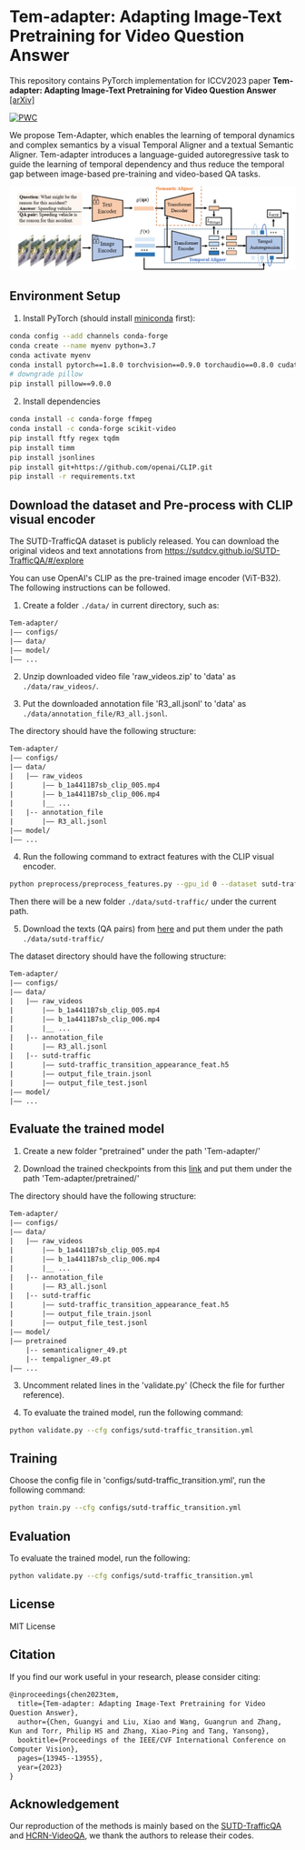 # Tem-adapter: Adapting Image-Text Pretraining for Video Question Answer

This repository contains PyTorch implementation for ICCV2023 paper **Tem-adapter: Adapting Image-Text Pretraining for Video Question Answer** [[arXiv]](https://arxiv.org/pdf/2308.08414v1.pdf)

[![PWC](https://img.shields.io/endpoint.svg?url=https://paperswithcode.com/badge/tem-adapter-adapting-image-text-pretraining/video-question-answering-on-sutd-trafficqa)](https://paperswithcode.com/sota/video-question-answering-on-sutd-trafficqa?p=tem-adapter-adapting-image-text-pretraining)

We propose Tem-Adapter, which enables the learning of temporal dynamics and complex semantics by a visual Temporal Aligner and a textual Semantic Aligner. Tem-adapter introduces a language-guided autoregressive task to guide the learning of temporal dependency and thus reduce the temporal gap between image-based pre-training and video-based QA tasks.

![intro](fig/framework.PNG)

## Environment Setup

1. Install PyTorch (should install [miniconda](https://docs.conda.io/en/latest/miniconda.html) first):

```bash
conda config --add channels conda-forge
conda create --name myenv python=3.7
conda activate myenv
conda install pytorch==1.8.0 torchvision==0.9.0 torchaudio==0.8.0 cudatoolkit=10.2 -c pytorch
# downgrade pillow
pip install pillow==9.0.0
```

2. Install dependencies

```bash
conda install -c conda-forge ffmpeg
conda install -c conda-forge scikit-video
pip install ftfy regex tqdm
pip install timm
pip install jsonlines
pip install git+https://github.com/openai/CLIP.git
pip install -r requirements.txt
```

## Download the dataset and Pre-process with CLIP visual encoder

The SUTD-TrafficQA dataset is publicly released. You can download the original videos and text annotations from https://sutdcv.github.io/SUTD-TrafficQA/#/explore

You can use OpenAI's CLIP as the pre-trained image encoder (ViT-B32). The following instructions can be followed.

1. Create a folder `./data/` in current directory, such as:

```
Tem-adapter/
|–– configs/
|–– data/
|–– model/
|–– ...
```

2. Unzip downloaded video file 'raw_videos.zip' to 'data' as `./data/raw_videos/`.

3. Put the downloaded annotation file 'R3_all.jsonl' to 'data' as `./data/annotation_file/R3_all.jsonl`.

The directory should have the following structure:

```
Tem-adapter/
|–– configs/
|–– data/
|   |–– raw_videos
|       |–– b_1a4411B7sb_clip_005.mp4
|       |–– b_1a4411B7sb_clip_006.mp4
|       |__ ...
|   |-- annotation_file
|       |–– R3_all.jsonl
|–– model/
|–– ...
```

4. Run the following command to extract features with the CLIP visual encoder.

```bash
python preprocess/preprocess_features.py --gpu_id 0 --dataset sutd-traffic --model clip_image
```

Then there will be a new folder `./data/sutd-traffic/` under the current path.

5. Download the texts (QA pairs) from [here](https://drive.google.com/drive/folders/1NgfWg6MBD_LYGBXlJqUtlZ52ZEivFSKE?usp=sharing) and put them under the path `./data/sutd-traffic/`

The dataset directory should have the following structure:

```
Tem-adapter/
|–– configs/
|–– data/
|   |–– raw_videos
|       |–– b_1a4411B7sb_clip_005.mp4
|       |–– b_1a4411B7sb_clip_006.mp4
|       |__ ...
|   |-- annotation_file
|       |–– R3_all.jsonl
|   |-- sutd-traffic
|       |–– sutd-traffic_transition_appearance_feat.h5
|       |–– output_file_train.jsonl
|       |–– output_file_test.jsonl
|–– model/
|–– ...
```

## Evaluate the trained model

1. Create a new folder "pretrained" under the path 'Tem-adapter/'

2. Download the trained checkpoints from this [link](https://drive.google.com/drive/folders/1SplEKEjrp-Uw-PxziyBHvUuU-yQ0YevX?usp=sharing) and put them under the path 'Tem-adapter/pretrained/'

The directory should have the following structure:

```
Tem-adapter/
|–– configs/
|–– data/
|   |–– raw_videos
|       |–– b_1a4411B7sb_clip_005.mp4
|       |–– b_1a4411B7sb_clip_006.mp4
|       |__ ...
|   |-- annotation_file
|       |–– R3_all.jsonl
|   |-- sutd-traffic
|       |–– sutd-traffic_transition_appearance_feat.h5
|       |–– output_file_train.jsonl
|       |–– output_file_test.jsonl
|–– model/
|–– pretrained
    |-- semanticaligner_49.pt
    |-- tempaligner_49.pt
|–– ...
```

3. Uncomment related lines in the 'validate.py' (Check the file for further reference).

4. To evaluate the trained model, run the following command:

```bash
python validate.py --cfg configs/sutd-traffic_transition.yml
```

## Training

Choose the config file in 'configs/sutd-traffic_transition.yml', run the following command:

```bash
python train.py --cfg configs/sutd-traffic_transition.yml
```

## Evaluation

To evaluate the trained model, run the following:

```bash
python validate.py --cfg configs/sutd-traffic_transition.yml
```

## License

MIT License

## Citation

If you find our work useful in your research, please consider citing:

```
@inproceedings{chen2023tem,
  title={Tem-adapter: Adapting Image-Text Pretraining for Video Question Answer},
  author={Chen, Guangyi and Liu, Xiao and Wang, Guangrun and Zhang, Kun and Torr, Philip HS and Zhang, Xiao-Ping and Tang, Yansong},
  booktitle={Proceedings of the IEEE/CVF International Conference on Computer Vision},
  pages={13945--13955},
  year={2023}
}
```

## Acknowledgement

Our reproduction of the methods is mainly based on the [SUTD-TrafficQA](https://github.com/SUTDCV/SUTD-TrafficQA) and [HCRN-VideoQA](https://github.com/thaolmk54/hcrn-videoqa), we thank the authors to release their codes.
